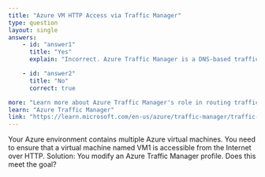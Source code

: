 ```yaml
---
title: "Azure VM HTTP Access via Traffic Manager"
type: question
layout: single
answers:
    - id: "answer1"
      title: "Yes"
      explain: "Incorrect. Azure Traffic Manager is a DNS-based traffic load balancer that enables distribution of traffic across multiple endpoints. It does not control or configure direct access to VMs. To allow HTTP access to a VM, you need to configure the Network Security Group (NSG) rules and ensure the VM has a public IP address."

    - id: "answer2"
      title: "No"
      correct: true

more: "Learn more about Azure Traffic Manager's role in routing traffic and how it differs from access control."
learn: "Azure Traffic Manager"
link: "https://learn.microsoft.com/en-us/azure/traffic-manager/traffic-manager-how-it-works"
---
```


Your Azure environment contains multiple Azure virtual machines. You need to ensure that a virtual machine named VM1 is accessible from the Internet over HTTP. Solution: You modify an Azure Traffic Manager profile. Does this meet the goal?
